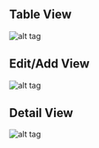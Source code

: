 ## Table View
![alt tag](http://i62.tinypic.com/231n3a.png)
## Edit/Add View
![alt tag](http://i57.tinypic.com/140g5r5.png)
## Detail View
![alt tag](http://i60.tinypic.com/jpamv6.png)
